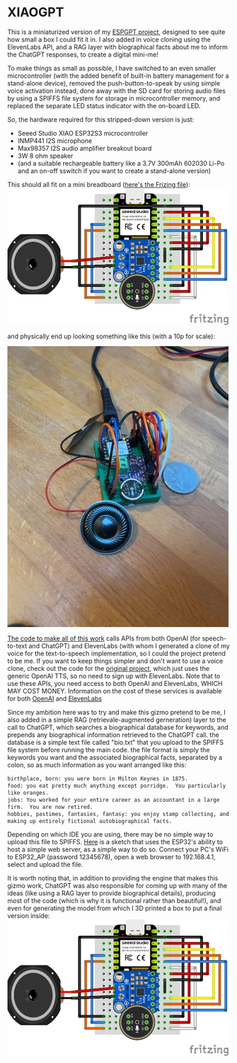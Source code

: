 # XIAOGPT
This is a miniaturized version of my <A href=https://github.com/astromikemerri/ESPGPT>ESPGPT project</a>, designed to see quite how small a box I could fit it in.  I also added in voice cloning using the ElevenLabs API, and a RAG layer with biographical facts about me to inform the ChatGPT responses, to create a digital mini-me!

To make things as small as possible, I have switched to an even smaller microcontroller (with the added benefit of built-in battery management for a stand-alone device), removed the push-button-to-speak by using simple voice activation instead, done away with the SD card for storing audio files by using a SPIFFS file system for storage in microcontroller memory, and replaced the separate LED status indicator with the on-board LED.

So, the hardware required for this stripped-down version is just:
<ul>
  <li> Seeed Studio XIAO ESP32S3 microcontroller</li>
  <li> INMP441 I2S microphone</li>
  <li> Max98357 I2S audio amplifier breakout board</li>
  <li> 3W 8 ohm speaker</li>
  <li> (and a suitable rechargeable battery like a 3.7V 300mAh 602030 Li-Po and an on-off sswitch if you want to create a stand-alone version) </li>
</ul>
This should all fit on a mini breadboard (<A href=XIAOGPT.fzz>here's the Frizing file</A>):

<img src=XIAOGPTfritzing.jpg width=500>

and physically end up looking something like this (with a 10p for scale):

<img src="XIAOGPTimage.jpeg" width=500>

<A HREF=XIAOGPTdist.ino>The code to make all of this work</a> calls APIs from both OpenAI (for speech-to-text and ChatGPT) and ElevenLabs (with whom I generated a clone of my voice for the text-to-speech implementation, so I could the project pretend to be me.  If you want to keep things simpler and don't want to use a voice clone, check out the code for the <A href=https://github.com/astromikemerri/ESPGPT>original project</a>, which just uses the generic OpenAI TTS, so no need to sign up with ElevenLabs. Note that to use these APIs, you need access to both OpenAI and ElevenLabs, WHICH MAY COST MONEY.  Information on the cost of these services is available for both <A href=https://openai.com/api/pricing/>OpenAI</a> and <a href=https://elevenlabs.io/pricing>ElevenLabs</a>

Since my ambition here was to try and make this gizmo pretend to be me, I also added in a simple RAG (retrievale-augmented gerneration) layer to the call to ChatGPT, which searches a biographical database for keywords, and prepends any biographical information retrieved to the ChatGPT call.  the database is a simple text file called "bio.txt" that you upload to the SPIFFS file system before running the main code.  the file format is simply the keywords you want and the associated biographical facts, separated by a colon, so as much information as you want arranged like this:

```
birthplace, born: you were born in Milton Keynes in 1875.
food: you eat pretty much anything except porridge.  You particularly like oranges.
jobs: You worked for your entire career as an accountant in a large firm.  You are now retired.
hobbies, pastimes, fantasies, fantasy: you enjoy stamp collecting, and making up entirely fictional autobiographical facts.
```

Depending on which IDE you are using, there may be no simple way to upload this file to SPIFFS.  <A href=UploadBio.ino>Here</a> is a sketch that uses the ESP32's ability to host a simple web server, as a simple way to do so.  Connect your PC's WiFi to ESP32_AP (password 12345678), open a web browser to 192.168.4.1, select and upload the file.

It is worth noting that, in addition to providing the engine that makes this gizmo work, ChatGPT was also responsible for coming up with many of the ideas (like using a RAG layer to provide biographical details), producing most of the code (which is why it is functional rather than beautiful!), and even for generating the model from which I 3D printed a box to put a final version inside:
<img src=XIAOGPTfritzing.jpg width=500>
